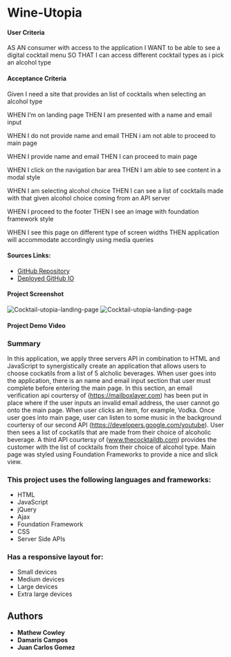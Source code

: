 # Wine-Utopia

#### User Criteria

AS AN consumer with access to the application
I WANT to be able to see a digital cocktail menu 
SO THAT I can access different cocktail types as i pick an alcohol type

#### Acceptance Criteria

Given I need a site that provides an list of cocktails when selecting an alcohol type

WHEN I’m on landing page
THEN I am presented with a name and email input

WHEN I do not provide name and email
THEN i am not able to proceed to main page

WHEN I provide name and email
THEN I can proceed to main page

WHEN I click on the navigation bar area
THEN I am able to see content in a modal style

WHEN I am selecting alcohol choice
THEN I can see a list of cocktails made with that given alcohol choice coming from an API server

WHEN I proceed to the footer
THEN I see an image with foundation framework style

WHEN I see this page on different type of screen widths
THEN application will accommodate accordingly using media queries


#### Sources Links:
* [GitHub Repository](https://github.com/Mcowley1/Cocktail-Utopia)
* [Deployed GitHub IO](https://mcowley1.github.io/Cocktail-Utopia)

#### Project Screenshot

![Cocktail-utopia-landing-page](./assets/images/Cocktail-utopia-landing-page.PNG)
![Cocktail-utopia-landing-page](./assets/images/Cocktail-utopia-main-page.PNG)


#### Project Demo Video




### Summary

In this application, we apply three servers API in combination to HTML and JavaScript to synergistically create an application that allows users to choose cockatils from a list of 5 alcholic beverages. When user goes into the application, there is an name and email input section that user must complete before entering the main page. In this section, an email verification api courtersy of (https://mailboxlayer.com) has been put in place where if the user inputs an invalid email address, the user cannot go onto the main page. When user clicks an item, for example, Vodka. Once user goes into main page, user can listen to some music in the background courtersy of our second API (https://developers.google.com/youtube). User then sees a list of cockatils that are made from their choice of alcoholic beverage. A third API courtersy of (www.thecocktaildb.com) provides the customer with the list of cocktails from their choice of alcohol type. Main page was styled using Foundation Frameworks to provide a nice and slick view. 


### This project uses the following languages and frameworks: 

* HTML
* JavaScript
* jQuery
* Ajax
* Foundation Framework
* CSS
* Server Side APIs




### Has a responsive layout for: 

* Small devices
* Medium devices
* Large devices
* Extra large devices

## Authors

* **Mathew Cowley**
* **Damaris Campos**
* **Juan Carlos Gomez**
